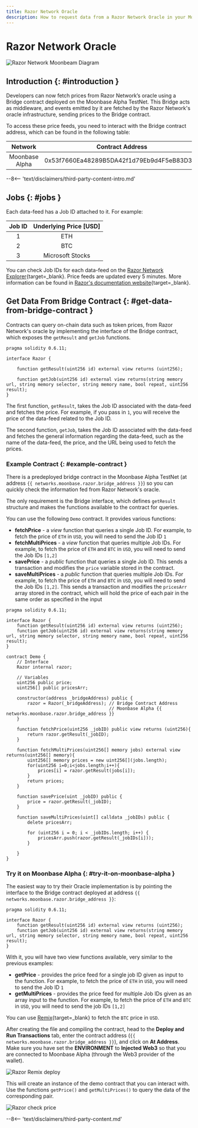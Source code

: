 ```yaml
---
title: Razor Network Oracle
description: How to request data from a Razor Network Oracle in your Moonbeam Ethereum DApp using smart contracts
---
```


# Razor Network Oracle

![Razor Network Moonbeam Diagram](/images/builders/integrations/oracles/razor/razor-banner.png)

## Introduction {: #introduction } 

Developers can now fetch prices from Razor Network’s oracle using a Bridge contract deployed on the Moonbase Alpha TestNet. This Bridge acts as middleware, and events emitted by it are fetched by the Razor Network's oracle infrastructure, sending prices to the Bridge contract.

To access these price feeds, you need to interact with the Bridge contract address, which can be found in the following table:

|    Network     |              Contract Address              |
|:--------------:|:------------------------------------------:|
| Moonbase Alpha | 0x53f7660Ea48289B5DA42f1d79Eb9d4F5eB83D3BE |

--8<-- 'text/disclaimers/third-party-content-intro.md'

## Jobs {: #jobs } 

Each data-feed has a Job ID attached to it. For example:

| Job ID | Underlying Price [USD] |
|:------:|:----------------------:|
|   1    |          ETH           |
|   2    |          BTC           |
|   3    |    Microsoft Stocks    |

You can check Job IDs for each data-feed on the [Razor Network Explorer](https://razorscan.io/#/custom){target=_blank}. Price feeds are updated every 5 minutes. More information can be found in [Razor's documentation website](https://docs.razor.network/){target=_blank}.

## Get Data From Bridge Contract {: #get-data-from-bridge-contract } 

Contracts can query on-chain data such as token prices, from Razor Network's oracle by implementing the interface of the Bridge contract, which exposes the `getResult` and `getJob` functions.

```
pragma solidity 0.6.11;

interface Razor {
    
    function getResult(uint256 id) external view returns (uint256);
    
    function getJob(uint256 id) external view returns(string memory url, string memory selector, string memory name, bool repeat, uint256 result);
}
```

The first function, `getResult`, takes the Job ID associated with the data-feed and fetches the price. For example, if you pass in `1`, you will receive the price of the data-feed related to the Job ID.

The second function, `getJob`, takes the Job ID associated with the data-feed and fetches the general information regarding the data-feed, such as the name of the data-feed, the price, and the URL being used to fetch the prices.

### Example Contract {: #example-contract } 

There is a predeployed bridge contract in the Moonbase Alpha TestNet (at address `{{ networks.moonbase.razor.bridge_address }}`) so you can quickly check the information fed from Razor Network's oracle. 

The only requirement is the Bridge interface, which defines `getResult` structure and makes the functions available to the contract for queries.

You can use the following `Demo` contract. It provides various functions:

 - **fetchPrice** - a _view_ function that queries a single Job ID. For example, to fetch the price of `ETH` in `USD`, you will need to send the Job ID `1`
 - **fetchMultiPrices** - a _view_ function that queries multiple Job IDs. For example, to fetch the price of `ETH` and `BTC` in `USD`, you will need to send the Job IDs `[1,2]`
 - **savePrice** - a _public_ function that queries a single Job ID. This sends a transaction and modifies the `price` variable stored in the contract.
 - **saveMultiPrices** - a _public_ function that queries multiple Job IDs. For example, to fetch the price of `ETH` and `BTC` in `USD`, you will need to send the Job IDs `[1,2]`. This sends a transaction and modifies the `pricesArr` array stored in the contract, which will hold the price of each pair in the same order as specified in the input

```solidity
pragma solidity 0.6.11;

interface Razor {
    function getResult(uint256 id) external view returns (uint256);
    function getJob(uint256 id) external view returns(string memory url, string memory selector, string memory name, bool repeat, uint256 result);
}

contract Demo {
    // Interface
    Razor internal razor;
    
    // Variables
    uint256 public price;
    uint256[] public pricesArr;

    constructor(address _bridgeAddress) public {
        razor = Razor(_bridgeAddress); // Bridge Contract Address
                                       // Moonbase Alpha {{ networks.moonbase.razor.bridge_address }}
    }

    function fetchPrice(uint256 _jobID) public view returns (uint256){
        return razor.getResult(_jobID);
    }
    
    function fetchMultiPrices(uint256[] memory jobs) external view returns(uint256[] memory){
        uint256[] memory prices = new uint256[](jobs.length);
        for(uint256 i=0;i<jobs.length;i++){
            prices[i] = razor.getResult(jobs[i]);
        }
        return prices;
    }
    
    function savePrice(uint _jobID) public {
        price = razor.getResult(_jobID);
    }

    function saveMultiPrices(uint[] calldata _jobIDs) public {
        delete pricesArr;
        
        for (uint256 i = 0; i < _jobIDs.length; i++) {
            pricesArr.push(razor.getResult(_jobIDs[i]));
        }

    }
}
```

### Try it on Moonbase Alpha {: #try-it-on-moonbase-alpha } 

The easiest way to try their Oracle implementation is by pointing the interface to the Bridge contract deployed at address `{{ networks.moonbase.razor.bridge_address }}`:

```solidity
pragma solidity 0.6.11;

interface Razor {
    function getResult(uint256 id) external view returns (uint256);
    function getJob(uint256 id) external view returns(string memory url, string memory selector, string memory name, bool repeat, uint256 result);
}
```

With it, you will have two view functions available, very similar to the previous examples:

 - **getPrice** - provides the price feed for a single job ID given as input to the function. For example, to fetch the price of `ETH` in `USD`, you will need to send the Job ID `1`
 - **getMultiPrices** - provides the price feed for multiple Job IDs given as an array input to the function. For example, to fetch the price of `ETH` and `BTC` in `USD`, you will need to send the job IDs `[1,2]`

You can use [Remix](/builders/build/eth-api/dev-env/remix/){target=_blank} to fetch the `BTC` price in `USD`.

After creating the file and compiling the contract, head to the **Deploy and Run Transactions** tab, enter the contract address (`{{ networks.moonbase.razor.bridge_address }}`), and click on **At Address**. Make sure you have set the **ENVIRONMENT** to **Injected Web3** so that you are connected to Moonbase Alpha (through the Web3 provider of the wallet). 

![Razor Remix deploy](/images/builders/integrations/oracles/razor/razor-demo-1.png)

This will create an instance of the demo contract that you can interact with. Use the functions `getPrice()` and `getMultiPrices()` to query the data of the corresponding pair.

![Razor check price](/images/builders/integrations/oracles/razor/razor-demo-2.png)

--8<-- 'text/disclaimers/third-party-content.md'
